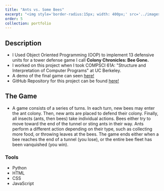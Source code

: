 ```yaml
---
title: "Ants vs. Some Bees"
excerpt: "<img style='border-radius:15px; width: 400px;' src='../images/ants.png'>"
order: 5
collection: portfolio
---
```


## Description 
* I Used Object Oriented Programming (OOP) to implement 13 defensive units for a tower defense game I call **Colony Chronicles: Bee Gone.** 
* I worked on this project when I took COMPSCI 61A: "Structure and Interpretation of Computer Programs" at UC Berkeley. 
* A demo of the final game can seen <a href = "https://www.youtube.com/watch?v=noZKTQ23QBs" target = "_blank">here!</a>
* GitHub Repository for this project can be found <a href = "https://github.com/brandonconcepcion/Colony-Chronicles?tab=readme-ov-file" target = "_blank">here!</a>

## The Game 
* A game consists of a series of turns. In each turn, new bees may enter the ant colony. Then, new ants are placed to defend their colony. Finally, all insects (ants, then bees) take individual actions. Bees either try to move toward the end of the tunnel or sting ants in their way. Ants perform a different action depending on their type, such as collecting more food, or throwing leaves at the bees. The game ends either when a bee reaches the end of a tunnel (you lose), or the entire bee fleet has been vanquished (you win).

### Tools
* Python
* HTML
* CSS
* JavaScript